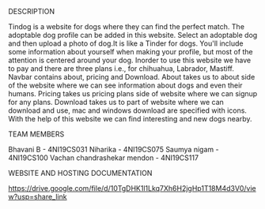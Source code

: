 DESCRIPTION

Tindog is a website for dogs where they can find the perfect match. The adoptable dog profile can be added in this website. Select an adoptable dog and then upload a photo of dog.It is like a Tinder for dogs. You'll include some information about yourself when making your profile, but most of the attention is centered around your dog. Inorder to use this website we have to pay and there are three plans i.e., for chihuahua, Labrador, Mastiff. Navbar contains about, pricing and Download. About takes us to about side of the website where we can see information about dogs and even their humans. Pricing takes us pricing plans side of website where we can signup for any plans. Download takes us to part of website where we can download and use, mac and windows download are specified with icons. With the help of this website we can find interesting and new dogs nearby. 

TEAM MEMBERS

Bhavani B - 4NI19CS031
Niharika - 4NI19CS075
Saumya nigam - 4NI19CS100
Vachan chandrashekar mendon - 4NI19CS117

WEBSITE AND HOSTING DOCUMENTATION

https://drive.google.com/file/d/10TgDHK1l1Lkq7Xh6H2jgHp1T18M4d3V0/view?usp=share_link 
